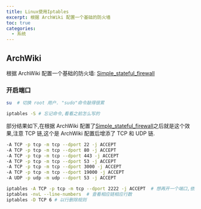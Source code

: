 ```yaml
---
title: Linux使用Iptables
excerpt: 根据 ArchWiki 配置一个基础的防火墙
toc: true
categories:
  - 系统
---
```


## ArchWiki

根据 ArchWiki
配置一个基础的防火墙: [Simple_stateful_firewall](https://wiki.archlinux.org/title/Simple_stateful_firewall#Prerequisites)

### 开启端口

```bash
su  # 切换 root 用户. "sudo"命令敲得很累
```

```bash
iptables -S # 忘记命令,看看之前怎么写的
```

部分结果如下,在根据 ArchWiki
配置了[Simple_stateful_firewall](https://wiki.archlinux.org/title/Simple_stateful_firewall#Prerequisites)之后就是这个效果,注意
TCP 链,这个是 ArchWiki 配置后增添了 TCP 和 UDP 链.

```bash
-A TCP -p tcp -m tcp --dport 22 -j ACCEPT
-A TCP -p tcp -m tcp --dport 80 -j ACCEPT
-A TCP -p tcp -m tcp --dport 443 -j ACCEPT
-A TCP -p tcp -m tcp --dport 53 -j ACCEPT
-A TCP -p tcp -m tcp --dport 3000 -j ACCEPT
-A TCP -p tcp -m tcp --dport 19000 -j ACCEPT
-A UDP -p udp -m udp --dport 53 -j ACCEPT
```

```bash
iptables -A TCP -p tcp -m tcp --dport 2222 -j ACCEPT  # 想再开一个端口,依葫芦画瓢.
iptables -nvL --line-numbers  # 查看相应链相应行数
iptables -D TCP 6 # 以行删除规则
```
